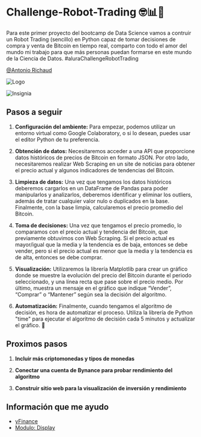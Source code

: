 
# Challenge-Robot-Trading 🤓📊👾

Para este primer proyecto del bootcamp de Data Science vamos a contruir un Robot Trading (sencillo) en Python capaz de tomar decisiones de compra y venta de Bitcoin en tiempo real, comparto con todo el amor del mundo mi trabajo para que más personas puedan formarse en este mundo de la Ciencia de Datos. #aluraChallengeRobotTrading


[@Antonio Richaud](https://www.antonio-richaud.com/)


![Logo](https://www.aluracursos.com/assets/img/challenges/logos/challenges-logo-data.1712144089.svg)

![Insignia](https://cdn.discordapp.com/attachments/1225165015015751750/1225442145033261139/challenge_1.png?ex=662124ee&is=660eafee&hm=5b85f2595f972f06c05cc4a1f85a967a72828a8589695fc0d384a877318e3bf2&)


## Pasos a seguir

1. **Configuración del ambiente:** Para empezar, podemos utilizar un entorno virtual como Google Colaboratory, o si lo desean, puedes usar el editor Python de tu preferencia.

2. **Obtención de datos:** Necesitaremos acceder a una API que proporcione datos históricos de precios de Bitcoin en formato JSON. Por otro lado, necesitaremos realizar Web Scraping en un site de noticias para obtener el precio actual y algunos indicadores de tendencias del Bitcoin.

3. **Limpieza de datos:** Una vez que tengamos los datos históricos deberemos cargarlos en un DataFrame de Pandas para poder manipularlos y analizarlos, deberemos identificar y eliminar los outliers, además de tratar cualquier valor nulo o duplicados en la base. Finalmente, con la base limpia, calcularemos el precio promedio del Bitcoin.

4. **Toma de decisiones:** Una vez que tengamos el precio promedio, lo comparamos con el precio actual y tendencia del Bitcoin, que previamente obtuvimos con Web Scraping. Si el precio actual es mayor/igual que la media y la tendencia es de baja, entonces se debe vender, pero si el precio actual es menor que la media y la tendencia es de alta, entonces se debe comprar.

5. **Visualización:** Utilizaremos la librería Matplotlib para crear un gráfico donde se muestre la evolución del precio del Bitcoin durante el periodo seleccionado, y una línea recta que pase sobre el precio medio. Por último, muestra un mensaje en el gráfico que indique “Vender”, “Comprar” o “Mantener” según sea la decisión del algoritmo.

6. **Automatización:** Finalmente, cuando tengamos el algoritmo de decisión, es hora de automatizar el proceso. Utiliza la librería de Python "time" para ejecutar el algoritmo de decisión cada 5 minutos y actualizar el gráfico. 🤠

## Proximos pasos

1. **Incluir más criptomonedas y tipos de monedas**

2. **Conectar una cuenta de Bynance para probar rendimiento del algoritmo** 

3. **Construir sitio web para la visualización de inversión y rendimiento**

## Información que me ayudo

 - [yFinance](https://pypi.org/project/yfinance/)
 - [Modulo: Display](https://ipython.readthedocs.io/en/stable/api/generated/IPython.display.html)
